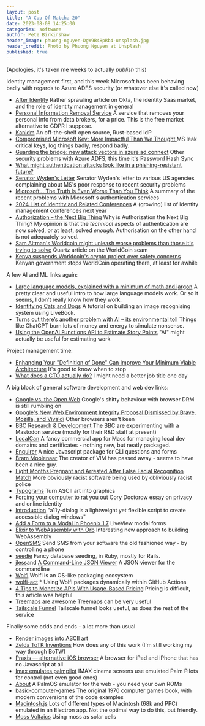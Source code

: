```yaml
---
layout: post
title: "A Cup Of Matcha 20"
date: 2023-08-08 14:25:00
categories: software
author: Pete Birkinshaw
header_image: phuong-nguyen-DgW9B48pRb4-unsplash.jpg
header_credit: Photo by Phuong Nguyen at Unsplash
published: true
---
```


(Apologies, it's taken me weeks to actually *publish* this)

Identity management first, and this week Microsoft has been behaving badly with regards to Azure ADFS security (or whatever else it's called now)

* [After Identity](https://blog.symops.com/2023/07/21/after-identity/) Rather sprawling article on Okta, the identity Saas market, and the role of identity management in general
* [Personal Information Removal Service](https://incogni.com/deal/?transaction_id=102e09cc6f1b55fdd55f28b2802796) A service that removes your personal info from data brokers, for a price. This is the free market alternative to GDPR I suppose.
* [Kanidm](https://github.com/kanidm/kanidm) An off-the-shelf open source, Rust-based IdP
* [Compromised Microsoft Key: More Impactful Than We Thought ](https://www.wiz.io/blog/storm-0558-compromised-microsoft-key-enables-authentication-of-countless-micr) MS leak critical keys, log things badly, respond badly.
* [Guarding the bridge: new attack vectors in azure ad connect](https://blog.sygnia.co/guarding-the-bridge-new-attack-vectors-in-azure-ad-connect) Other security problems with Azure ADFS, this time it's Password Hash Sync
* [What might authentication attacks look like in a phishing-resistant future?](https://blog.talosintelligence.com/what-might-authentication-attacks-look-like-in-a-phishing-resistant-future/)
* [Senator Wyden's Letter](https://www.wyden.senate.gov/imo/media/doc/wyden_letter_to_cisa_doj_ftc_re_2023_microsoft_breach.pdf) Senator Wyden's letter to various US agencies complaining about MS's poor response to recent security problems
* [Microsoft… The Truth Is Even Worse Than You Think](https://www.linkedin.com/pulse/microsoftthe-truth-even-worse-than-you-think-amit-yoran/) A summary of the recent problems with Microsoft's authentication services
* [2024 List of Identity and Related Conferences](https://github.com/fedidcg/meetings/wiki/2024-List-of-Identity-and-Related-Conferences) A (growing) list of identity management conferences next year
* [Authorization – the Next Big Thing](https://idpro.org/authorization-the-next-big-thing/) Why is Authorization the Next Big Thing? My opinion is that the *technical* aspects of authentication are now solved, or at least, solved *enough*. Authorisation on the other hand is not adequately solved.
* [Sam Altman's Worldcoin might unleash worse problems than those it's trying to solve](https://qz.com/worldcoin-iris-scan-sam-altman-kenya-crypto-m-pesa-1850670272) Quartz article on the WorldCoin scam
* [Kenya suspends Worldcoin's crypto project over safety concerns](https://www.reuters.com/world/africa/kenyan-government-suspends-activities-worldcoin-country-2023-08-02/) Kenyan government stops WorldCoin operating there, at least for awhile


A few AI and ML links again:

* [Large language models, explained with a minimum of math and jargon](https://www.understandingai.org/p/large-language-models-explained-with) A pretty clear and useful intro to how large language models work. Or so it seems, I don't really know how they work.
* [Identifying Cats and Dogs](https://medium.com/pragmatic-programmers/identifying-cats-and-dogs-c2811075644d) A tutorial on building an image recognising system using LiveBook.
* [Turns out there’s another problem with AI – its environmental toll](https://www.theguardian.com/technology/2023/aug/01/techscape-environment-cost-ai-artificial-intelligence) Things like ChatGPT burn lots of money and energy to simulate nonsense.
* [Using the OpenAI Functions API to Estimate Story Points](https://revelry.co/insights/artificial-intelligence/openai-functions-api-to-estimate-story-points/) "AI" might actually be useful for estimating work

Project management time:

* [Enhancing Your "Definition of Done" Can Improve Your Minimum Viable Architecture](https://www.infoq.com/articles/definition-of-done-mva/) It's good to know when to stop
* [What does a CTO actually do?](https://vadimkravcenko.com/shorts/what-cto-does/) I might need a better job title one day

A big block of general software development and web dev links:

* [Google vs. the Open Web](https://interpeer.io/blog/2023/07/google-vs-the-open-web/) Google's shitty behaviour with browser DRM is still rumbling on
* [Google's New Web Environment Integrity Proposal Dismissed by Brave, Mozilla, and Vivaldi](https://news.itsfoss.com/google-controversial-tracker/) Other browsers aren't keen
* [BBC Research & Development](https://social.bbc/@BBCRD) The BBC are experimenting with a Mastodon service (mostly for their R&D staff at present)
* [LocalCan](https://www.localcan.com/) A fancy commercial app for Macs for managing local dev domains and certificates - nothing new, but neatly packaged.
* [Enquirer](https://github.com/enquirer/enquirer) A nice Javascript package for CLI questions and forms
* [Bram Moolenaar](https://en.wikipedia.org/wiki/Bram_Moolenaar) The creator of VIM has passed away - seems to have been a nice guy.
* [Eight Months Pregnant and Arrested After False Facial Recognition Match](https://www.nytimes.com/2023/08/06/technology/facial-recognition-false-arrest.html) More obviously racist software being used by obliviously racist police
* [Typograms](https://google.github.io/typograms/) Turn ASCII art into graphics
* [Forcing your computer to rat you out](https://pluralistic.net/2023/08/02/self-incrimination/) Cory Doctorow essay on privacy and online identity
* [Introduction](https://a11y-dialog.netlify.app/) "a11y-dialog is a lightweight yet flexible script to create accessible dialog windows"
* [Add a Form to a Modal in Phoenix 1.7](https://blog.appsignal.com/2023/08/01/add-a-form-to-a-modal-in-phoenix-1-7.html) LiveView modal forms
* [Elixir to WebAssembly with Orb](https://podcast.thinkingelixir.com/162) Interesting new approach to building WebAssembly
* [OpenSMS](https://github.com/Skocimis/opensms) Send SMS from your software the old fashioned way - by controlling a phone
* [seedie](https://github.com/keshavbiswa/seedie) Fancy database seeding, in Ruby, mostly for Rails.
* [jless](https://github.com/PaulJuliusMartinez/jless)and [A Command-Line JSON Viewer](https://jless.io/) A JSON viewer for the commandline
* [Wolfi](https://github.com/wolfi-dev/) Wolfi is an OS-like packaging ecosystem
* [wolfi-act](https://www.chainguard.dev/unchained/wolfi-act-dynamic-github-actions-from-wolfi-packages) * [](https://sematext.com/blog/ssl-certificate-monitoring/) Using Wolfi packages dynamically within GitHub Actions
* [4 Tips to Monetize APIs With Usage-Based Pricing](https://openviewpartners.com/blog/4-tips-to-monetize-apis-with-usage-based-pricing/) Pricing is difficult, this article was helpful
* [Treemaps are awesome](https://blog.phronemophobic.com/treemaps-are-awesome.html) Treemaps can be very useful
* [Tailscale Funnel](https://tailscale.com/blog/tailscale-funnel-beta/) Tailscale funnel looks useful, as does the rest of the service

Finally some odds and ends - a lot more than usual

* [Render images into ASCII art](https://aniso.studiofreight.com/?characters=+*%2C++++.%2FO%23SF&granularity=15&charactersLimit=16&fontSize=72&matrix=false&invert=false&greyscale=false&fillPixels=false&color=ffffff&background=000000)
* [Zelda ToTK Inventions](https://www.youtube.com/watch?v=99BO4-R3Vwc) How does any of this work (I'm still working my way through BoTW)
* [Praxis — alternative iOS browser](https://praxis.a6s.nz/) A browser for iPad and iPhone that has no Javascript at all
* [Imax emulates palmpilot](https://arstechnica.com/gadgets/2023/07/imax-emulates-palmpilot-software-to-power-oppenheimers-70-mm-release) IMAX cinema screens use emulated Palm Pilots for control (not even good ones)
* [About](https://cloudpilot-emu.github.io/) A PalmOS emulator for the web - you need your own ROMs
* [basic-computer-games](https://github.com/coding-horror/basic-computer-games) The original 1970 computer games book, with modern conversions of the code examples
* [Macintosh.js](https://github.com/felixrieseberg/macintosh.js) Lots of different types of Macintosh (68k and PPC) emulated in an Electron app. Not the optimal way to do this, but friendly.
* [Moss Voltaics](https://iaac.net/project/moss-voltaics/) Using moss as solar cells
